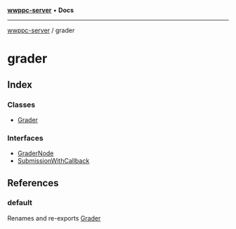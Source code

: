 [**wwppc-server**](../README.md) • **Docs**

***

[wwppc-server](../modules.md) / grader

# grader

## Index

### Classes

- [Grader](classes/Grader.md)

### Interfaces

- [GraderNode](interfaces/GraderNode.md)
- [SubmissionWithCallback](interfaces/SubmissionWithCallback.md)

## References

### default

Renames and re-exports [Grader](classes/Grader.md)
